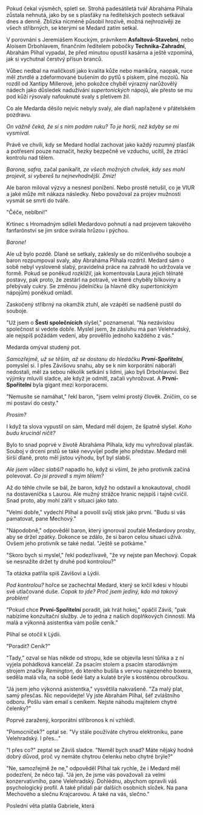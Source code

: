 #

Pokud čekal výsměch, spletl se. Strohá padesátiletá tvář Abraháma Plíhala zůstala nehnutá, jako by se s plasťáky na ředitelských postech setkával dnes a denně. Zblízka nicméně působil hrozivě, možná nejhrozivěji ze všech stříbrných, se kterými se Medard zatím setkal. 

V porovnání s Jeremiášem Kouckým, právníkem **Asfaltová-Stavební**, nebo Aloisem Drbohlavem, finančním ředitelem pobočky **Technika-Zahradní**, Abrahám Plíhal vypadal, že před minutou opustil kasárna a ještě vzpomíná, jak si vychutnal čerstvý přísun branců.

Vůbec nedbal na maličkosti jako kvalita kůže nebo manikůra, naopak, ruce měl ztvrdlé a zdeformované bušením do pytlů s pískem, plné mozolů. Na rozdíl od Xantipy Millerové, jeho pokožce chyběl výrazný narůžovělý nádech jako důsledek nadužívání *supertonických* nápojů, ale přesto se mu pod kůží rýsovaly nafouknuté svaly s pletivem žil.

Co ale Medarda děsilo nejvíc nebyly svaly, ale dlaň napřažené v přátelském pozdravu.

*On vážně čeká, že si s ním podám ruku? To je horší, než kdyby se mi vysmíval.*

Právě ve chvíli, kdy se Medard hodlal zachovat jako každý rozumný plasťák a potřesení pouze naznačit, hezky bezpečně ve vzduchu, ucítil, že ztrácí kontrolu nad tělem.

*Barona, safra,* začal panikařit, *ze všech možných chvilek, kdy ses mohl projevit, si vybereš tu nejnevhodnější. Zmiz!*

Ale baron miloval výzvy a nesnesl ponížení. Nebo prostě netušil, co je VIUR a jaké může mít nákaza následky. Nebo považoval za projev mužnosti vysmát se smrti do tváře.

"Čéče, neblbni!"

Krtinec s Hromadným sdíleli Medardovo pohnutí a nad projevem takového fanfarónství se jim srdce svírala hrůzou i pýchou.

*Barone!*

Ale už bylo pozdě. Dlaně se setkaly, zaklesly se do mlčenlivého souboje a baron rozpumpoval svaly, aby Abraháma Plíhala rozdrtil. Medard sám o sobě nebyl vysloveně slabý, pravidelná práce na zahradě ho udržovala ve formě. Pokud se poněkud *rozklížil*, jak komentovala Laura jejich tělnaté postavy, pak proto, že zestárl na potravě, ve které chyběly bílkoviny a přebývaly cukry. Se změnou jídelníčku (a hlavně díky *supertonickým* nápojům) poněkud omládl.

Zaskočený stříbrný na okamžik ztuhl, ale vzápětí se nadšeně pustil do souboje.

"Už jsem o **Šesti společnících** slyšel," poznamenal. "Na nezávislou společnost si vedete dobře. Myslel jsem, že zásluhu má pan Velehradský, ale nejspíš požádám vedení, aby prověřilo jednoho každého z vás."

Medarda omýval studený pot.

*Samozřejmě, už se těším, až se dostanu do hledáčku **První-Spořitelní**,* pomyslel si. I přes Závišovu snahu, aby se k nim korporátní náboráři nedostali, měl za sebou několik setkání s lidmi, jako byli Drbohlavovi. Bez výjimky mluvili sladce, ale když je odmítl, začali vyhrožovat. A **První-Spořitelní** byla gigant mezi korporacemi.

"Nemusíte se namáhat," řekl baron, "jsem velmi prostý člověk. Zničím, co se mi postaví do cesty."

*Prosím?*

I když ta slova vypustil on sám, Medard měl dojem, že špatně slyšel. *Koho budu krucinál ničit?*

Bylo to snad poprvé v životě Abraháma Plíhala, kdy mu vyhrožoval plasťák. Souboj v drcení prstů se také nevyvíjel podle jeho představ. Medard měl širší dlaně, proto měl jistou výhodu, byť byl slabší.

*Ale jsem vůbec slabší?* napadlo ho, když si všiml, že jeho protivník začíná polevovat. *Co jsi provedl s mým tělem?*

Až do téhle chvíle se bál, že baron, když ho odstavil a knokautoval, chodil na dostaveníčka s Laurou. Ale mužný strážce hranic nejspíš i tajně cvičil. Snad proto, aby mohl zářit v situaci jako tato.

"Velmi dobře," vydechl Plíhal a povolil svůj stisk jako první. "Budu si vás pamatovat, pane Mechový."

"Nápodobně," odpověděl baron, který ignoroval zoufalé Medardovy prosby, aby se držel zpátky. Dokonce se zdálo, že si baron celou situaci užívá. Ovšem jeho protivník se také nedal. "Ještě se potkáme."

"Skoro bych si myslel," řekl podezřívavě, "že vy nejste pan Mechový. Copak se nesnažíte držet ty druhé pod kontrolou?"

Ta otázka patřila spíš Závišovi a Lýdii. 

*Pod kontrolou?* hořce se zachechtal Medard, který se krčil kdesi v hloubi své utlačované duše. *Copak to jde? Proč jsem jediný, kdo má takový problém!*

"Pokud chce **První-Spořitelní** poradit, jak hrát hokej," opáčil Záviš, "pak nabízíme konzultační služby. Je to jedna z našich doplňkových činností. Má malá a výkonná asistentka vám pošle ceník."

Plíhal se otočil k Lýdii.

"Poradit? Ceník?"

"Tady," ozval se hlas někde od stropu, kde se objevila lesní tůňka a z ní vyjela pohádková kancelář. Za psacím stolem a psacím starodávným strojem značky *Remington*, do kterého bušila s vervou najezeného boxera, seděla malá víla, na sobě šedé šaty a kulaté brýle s kostěnou obroučkou.

"Já jsem jeho výkonná asistentka," vysvětlila nakvašeně. "Za malý plat, samý přesčas. Nic nepovídejte! Vy jste Abrahám Plíhal, šéf zvláštního odboru. Pošlu vám email s ceníkem. Nejste náhodu majitelem chytré čelenky?"

Poprvé zaražený, korporátní stříbronos k ní vzhlédl. 

"Pomocníček?" optal se. "Vy stále používáte chytrou elektroniku, pane Velehradský. I přes..."

"I přes co?" zeptal se Záviš sladce. "Neměl bych snad? Máte nějaký hodně dobrý důvod, proč vy nemáte chytrou čelenku nebo chytré brýle?"

"Ne, samozřejmě že ne," odpověděl Plíhal tak rychle, že i Medard měl podezření, že něco tají. "Já jen, že jsme vás považovali za velmi konzervativního, pane Velehradský. Dohlédnu, abychom opravili váš psychologický profil. A také přidali pár dalších osobních složek. Na pana Mechového a slečnu Krajcarovou. A také na vás, slečno."

Poslední věta platila Gabriele, která  



